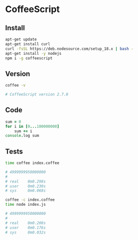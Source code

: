 # CoffeeScript

## Install

```bash
apt-get update
apt-get install curl
curl -fsSL https://deb.nodesource.com/setup_18.x | bash -
apt-get install -y nodejs
npm i -g coffeescript
```

## Version
```bash
coffee -v

# CoffeeScript version 2.7.0
```

## Code

```coffee
sum = 0
for i in [0...100000000]
    sum += i
console.log sum
```

## Tests

```bash
time coffee index.coffee

# 4999999950000000
#
# real    0m0.298s
# user    0m0.230s
# sys     0m0.068s
```

```bash
coffee -c index.coffee
time node index.js

# 4999999950000000
#
# real    0m0.208s
# user    0m0.176s
# sys     0m0.032s
```